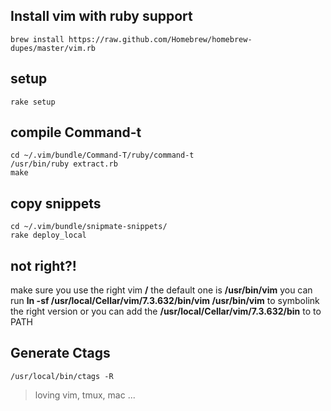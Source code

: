 ## Install vim with ruby support
```
brew install https://raw.github.com/Homebrew/homebrew-dupes/master/vim.rb
```

## setup
```
rake setup
```

## compile Command-t
```
cd ~/.vim/bundle/Command-T/ruby/command-t
/usr/bin/ruby extract.rb
make
```

## copy snippets
```
cd ~/.vim/bundle/snipmate-snippets/
rake deploy_local
```

## not right?!
make sure you use the right vim **/** the default one is **/usr/bin/vim**
you can run **ln -sf /usr/local/Cellar/vim/7.3.632/bin/vim /usr/bin/vim** to symbolink the right version
or you can add the **/usr/local/Cellar/vim/7.3.632/bin** to to PATH

## Generate Ctags
```
/usr/local/bin/ctags -R
```

> loving vim, tmux, mac ...
